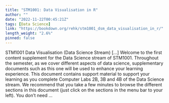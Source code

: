 ```yaml
---
title: "STM1001: Data Visualisation in R"
author: ""
date: "2022-11-22T00:45:21Z"
tags: [Data Science]
link: "https://bookdown.org/rehk/stm1001_dsm_data_visualisation_in_r/"
length_weight: "2.6%"
pinned: false
---
```


STM1001 Data Visualisation (Data Science Stream) [...] Welcome to the first content supplement for the Data Science stream of STM1001. Throughout the semester, as we cover different aspects of data science, supplementary documents such as this one will be used to enhance your learning experience. This document contains support material to support your learning as you complete Computer Labs 2B, 3B and 4B of the Data Science stream. We recommend that you take a few minutes to browse the different sections in this document (just click on the sections in the menu bar to your left). You don’t need  ...

